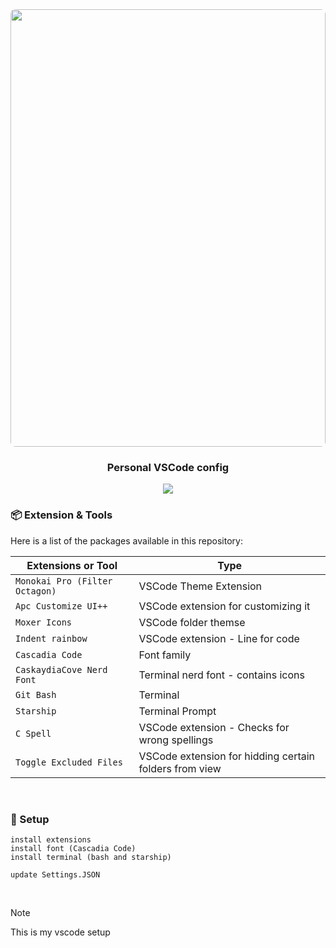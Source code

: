 <div align="center"><a name="readme-top"></a>

<img height="700" width="100%" src="https://github.com/seths10/personal-vscode-config/assets/59029978/3cca62b5-94d0-4605-9826-c9cd79d2ee8a" style="object-fit: cover; border-radius: 8px;" >

<br/>

<h3>Personal VSCode config</h4>

![](https://raw.githubusercontent.com/andreasbm/readme/master/assets/lines/aqua.png)
</div>

### 📦 Extension & Tools

Here is a list of the packages available in this repository:

| Extensions or Tool                             | Type                                                              |
| ---------------------------------------- | ------------------------------------------------------------------------ |
| `Monokai Pro (Filter Octagon)`           | VSCode Theme Extension              |
| `Apc Customize UI++`   | VSCode extension for customizing it        |
| `Moxer Icons`           | VSCode folder themse          |
| `Indent rainbow` | VSCode extension - Line for code |
| `Cascadia Code` | Font family |
| `CaskaydiaCove Nerd Font` | Terminal nerd font - contains icons  |
| `Git Bash` | Terminal  |
| `Starship` | Terminal Prompt  |
| `C Spell` | VSCode extension - Checks for wrong spellings  |
| `Toggle Excluded Files` | VSCode extension for hidding certain folders from view  |

<br/>

### 🔨 Setup

```tsx
install extensions
install font (Cascadia Code)
install terminal (bash and starship)

update Settings.JSON
```

<br/>

> [!NOTE]
> 
> This is my vscode setup
